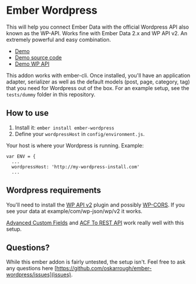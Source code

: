 # Ember Wordpress

This will help you connect Ember Data with the official Wordpress API also known as the WP-API. Works fine with Ember Data 2.x and WP API v2. An extremely powerful and easy combination.

- [Demo](http://ember-wordpress.surge.sh/)
- [Demo source code](https://github.com/oskarrough/ember-wordpress/tree/master/tests/dummy/app)
- [Demo WP API](http://dev-ember-wordpress.pantheon.io/wp-json/wp/v2/)

This addon works with ember-cli. Once installed, you'll have an application adapter, serializer as well as the default models (post, page, category, tag) that you need for Wordpress out of the box. For an example setup, see the `tests/dummy` folder in this repository.

## How to use

1. Install it: `ember install ember-wordpress`
2. Define your `wordpressHost` in `config/environment.js`.

Your host is where your Wordpress is running. Example:

```
var ENV = {
  ...
  wordpressHost: 'http://my-wordpress-install.com'
  ...
```

## Wordpress requirements

You'll need to install the [WP API v2](https://wordpress.org/plugins/rest-api/) plugin and possibly [WP-CORS](https://wordpress.org/plugins/wp-cors/). If you see your data at example/com/wp-json/wp/v2 it works.

[Advanced Custom Fields](https://wordpress.org/plugins/advanced-custom-fields/) and [ACF To REST API](https://wordpress.org/plugins/acf-to-rest-api/) work really well with this setup.

## Questions?

While this ember addon is fairly untested, the setup isn't. Feel free to ask any questions here [https://github.com/oskarrough/ember-wordpress/issues](issues).

